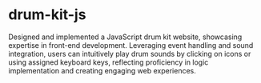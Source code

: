 # drum-kit-js
Designed and implemented a JavaScript drum kit website, showcasing expertise in front-end development. Leveraging event handling and sound integration, users can intuitively play drum sounds by clicking on icons or using assigned keyboard keys, reflecting proficiency in logic implementation and creating engaging web experiences.

